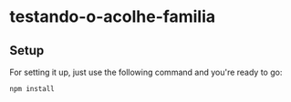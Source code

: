 # testando-o-acolhe-familia

## Setup

For setting it up, just use the following command and you're ready to go:

```bash
npm install
```
